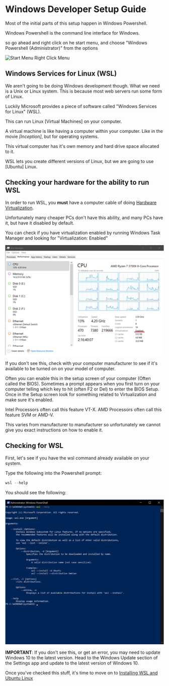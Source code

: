 # Windows Developer Setup Guide

Most of the initial parts of this setup happen in Windows Powershell.

Windows Powershell is the command line interface for Windows.

so go ahead and right click on he start menu, and choose "Windows Powershell (Administrator)" from the options

![Start Menu Right Click Menu](Start-Menu-Right-Click.png)

## Windows Services for Linux (WSL)

We aren't going to be doing Windows development though. What we need is a Unix
or Linux system. This is because most web servers run some form of Linux.

Luckily Microsoft provides a piece of software called "Windows Services for Linux" (WSL).

This can run Linux [Virtual Machines] on your computer.

A virtual machine is like having a computer within your computer.  Like in the movie
*[Inception]*, but for operating systems.

This virtual computer has it's own memory and hard drive space allocated to it.

WSL lets you create different versions of Linux, but we are going to use [Ubuntu] Linux.

## Checking your hardware for the ability to run WSL

In order to run WSL, you **must** have a computer cable of doing [Hardware Virtualization].

Unfortunately many cheaper PCs don't have this ability, and many PCs have it, but have it disabled by default.

You can check if you have virtualization enabled by running Windows Task Manager and looking for "Virtualization: Enabled"

![task manager](images/task-manager-virtualization-enabled.png)

If you don't see this, check with your computer manufacturer to see if it's available to be turned on on your model of computer. 

Often you can enable this in the setup screen of your computer (Often called the BIOS). Sometimes a prompt appears when you first turn on your computer telling which key to hit (often F2 or Del) to enter the BIOS Setup.  Once in the Setup screen look for something related to Virtualization and make sure it's enabled.

Intel Processors often call this feature VT-X.
AMD Processors often call this feature SVM or AMD-V.

This varies from manufacturer to manufacturer so unfortunately we cannot give you exact instructions on how to enable it.

## Checking for WSL

First, let's see if you have the wsl command already available on your system.

Type the following into the Powershell prompt:

```powershell
wsl --help
```

You should see the following:

![wsl help](images/wsl-help.png)

**IMPORTANT**: If you don't see this, or get an error, you may need to update Windows 10 to the
latest version.  Head to the Windows Update section of the Settings app and
update to the latest version of Windows 10.

Once you've checked this stuff, it's time to move on to [Installing WSL and Ubuntu Linux]

[Installing WSL and Ubuntu Linux]:wsl-ubuntu-setup.md

[Hardware Virtualization]:https://en.wikipedia.org/wiki/Hardware_virtualization
